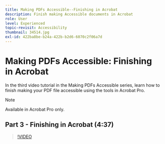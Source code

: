 ```yaml
---
title: Making PDFs Accessible--Finishing in Acrobat
description: Finish making Accessible documents in Acrobat
role: User
level: Experienced
topic-revisit: Accessibility
thumbnail: 34514.jpg
exl-id: 422ba8be-b24a-422b-b2d6-6070c2f06a7d
---
```

# Making PDFs Accessible: Finishing in Acrobat

In the third video tutorial in the Making PDFs Accessible series, learn how to finish making your PDF file accessible using the tools in Acrobat Pro.

>[!NOTE]
>
>Available in Acrobat Pro only.

## Part 3 - Finishing in Acrobat (4:37)

>[!VIDEO](https://video.tv.adobe.com/v/34514?quality=12&learn=on&hidetitle=true)
